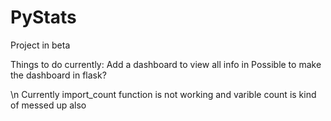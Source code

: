 # PyStats

Project in beta 

Things to do currently:
Add a dashboard to view all info in
Possible to make the dashboard in flask?

\n
Currently import_count function is not working and varible count is kind of messed up also  
